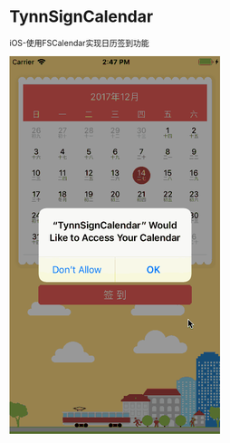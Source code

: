# TynnSignCalendar
iOS-使用FSCalendar实现日历签到功能

![预览效果](https://github.com/TynnPassBy/TynnSignCalendar/blob/master/images_folder/3244193.gif)
